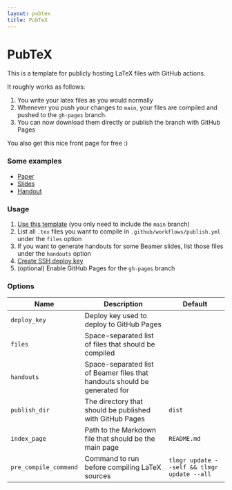 ```yaml
---
layout: pubtex
title: PubTeX
---
```


# PubTeX

This is a template for publicly hosting LaTeX files with GitHub actions.

It roughly works as follows:

1. You write your latex files as you would normally
2. Whenever you push your changes to `main`, your files are compiled and pushed to the `gh-pages` branch.
3. You can now download them directly or publish the branch with GitHub Pages

You also get this nice front page for free :)

### Some examples

* [Paper](https://jonhue.github.io/pubtex/paper.pdf)
* [Slides](https://jonhue.github.io/pubtex/slides.pdf)
* [Handout](https://jonhue.github.io/pubtex/slides_handout.pdf)

### Usage

1. [Use this template](https://github.com/jonhue/pubtex/generate) (you only need to include the `main` branch)
2. List all `.tex` files you want to compile in `.github/workflows/publish.yml` under the `files` option
3. If you want to generate handouts for some Beamer slides, list those files under the `handouts` option
4. [Create SSH deploy key](https://github.com/peaceiris/actions-gh-pages#%EF%B8%8F-create-ssh-deploy-key)
5. (optional) Enable GitHub Pages for the `gh-pages` branch

### Options

| Name          | Description                                                                | Default     |
| ------------- | -------------------------------------------------------------------------- | ----------- |
| `deploy_key`  | Deploy key used to deploy to GitHub Pages                                  |             |
| `files`       | Space-separated list of files that should be compiled                      |             |
| `handouts`    | Space-separated list of Beamer files that handouts should be generated for |             |
| `publish_dir` | The directory that should be published with GitHub Pages                   | `dist`      |
| `index_page`  | Path to the Markdown file that should be the main page                     | `README.md` |
| `pre_compile_command`  | Command to run before compiling LaTeX sources                     | `tlmgr update --self && tlmgr update --all` |
